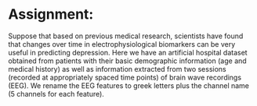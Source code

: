
# Assignment:

Suppose that based on previous medical research, scientists have found that changes over time in electrophysiological biomarkers can be very useful in predicting depression. Here we have an artificial hospital dataset obtained from patients with their basic demographic information (age and medical history) as well as information extracted from two sessions (recorded at appropriately spaced time points) of brain wave recordings (EEG). We rename the EEG features to greek letters plus the channel name (5 channels for each feature).
